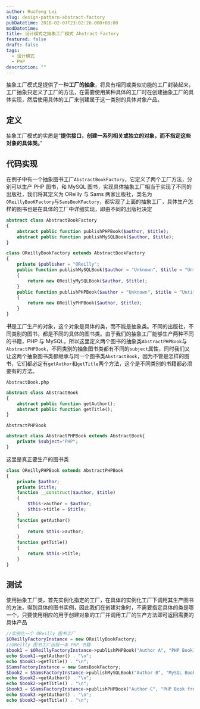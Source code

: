 ```yaml
---
author: Ruofeng Lei
slug: design-pattern-abstract-factory
pubDatetime: 2018-02-07T23:02:26.000+08:00
modDatetime:
title: 设计模式之抽象工厂模式 Abstract Factory
featured: false
draft: false
tags:
  - 设计模式
  - PHP
description: ""
---
```


抽象工厂模式是提供了一种**工厂的抽象**，将具有相同或类似功能的工厂封装起来，工厂抽象只定义了工厂的方法，在需要使用某种具体的工厂时在创建抽象工厂的具体实现，然后使用具体的工厂来创建属于这一类别的具体对象产品。

## 定义

抽象工厂模式的实质是“**提供接口，创建一系列相关或独立的对象，而不指定这些对象的具体类。**”

## 代码实现

在例子中有一个抽象图书工厂`AbstractBookFactory`，它定义了两个工厂方法，分别可以生产 PHP 图书，和 MySQL 图书，实现具体抽象工厂相当于实现了不同的出版社，我们将其定义为 OReilly 与 Sams 两家出版社，类名为`OReillyBooKFactory`与`SamsBooKFactory`，都实现了上面的抽象工厂，具体生产怎样的图书也是在具体的工厂中详细实现，即由不同的出版社决定

```php
abstract class AbstractBookFactory
{
    abstract public function publishPHPBook($author, $title);
    abstract public function publishMySQLBook($author, $title);
}
```

```php
class OReillyBookFactory extends AbstractBookFactory
{
    private $publisher = "OReilly";
    public function publishMySQLBook($author = "Unknown", $title = "Untitled")
    {
        return new OReillyMySQLBook($author, $title);
    }
    public function publishPHPBook($author = "Unknown", $title = "Untitled")
    {
        return new OReillyPHPBook($author, $title);
    }
}
```

**书**是工厂生产的对象，这个对象是具体的类，而不能是抽象类。不同的出版社，不同类别的图书，都是不同的具体的图书类。由于我们的抽象工厂能够生产两种不同的书籍，PHP 与 MySQL，所以这里定义两个图书的抽象类`AbstractPHPBook`与`AbstractPHPBook`，不同类别的抽象图书类都有不同的`subject`属性，同时我们又让这两个抽象图书类都继承与同一个图书类`AbstractBook`，因为不管是怎样的图书，它们都必定有`getAuthor`和`getTitle`两个方法，这个是不同类别的书籍都必须要有的方法。

`AbstractBook.php`

```php
abstract class AbstractBook
{
    abstract public function getAuthor();
    abstract public function getTitle();
}
```

`AbstractPHPBook`

```php
abstract class AbstractPHPBook extends AbstractBook{
    private $subject="PHP";
}
```

这里是真正要生产的图书类

```php
class OReillyPHPBook extends AbstractPHPBook
{
    private $author;
    private $title;
    function __construct($author, $title)
    {
        $this->author = $author;
        $this->title = $title;
    }
    function getAuthor()
    {
        return $this->author;
    }
    function getTitle()
    {
        return $this->title;
    }
}
```

## 测试

使用抽象工厂类，首先实例化指定的工厂，在具体的实例化工厂下调用其生产图书的方法，得到具体的图书实例，因此我们在创建对象时，不需要指定具体的类是哪一个，只要使用相应的用于创建对象的工厂并调用工厂的生产方法即可返回需要的具体产品

```php
//实例化一个 OReilly 图书工厂
$OReillyFactoryInstance = new OReillyBookFactory;
//OReilly 图书工厂出版一本 PHP 书籍
$book1 = $OReillyFactoryInstance->publishPHPBook("Author A", "PHP Book1 from O");
echo $book1->getAuthor() . "\n";
echo $book1->getTitle() . "\n";
$SamsFactoryInstance = new SamsBookFactory;
$book2 = $SamsFactoryInstance->publishMySQLBook("Author B", "MySQL Book from S");
echo $book2->getAuthor() . "\n";
echo $book2->getTitle() . "\n";
$book3 = $SamsFactoryInstance->publishPHPBook("Author C", "PHP Book from S");
echo $book3->getAuthor() . "\n";
echo $book3->getTitle() . "\n";
```
